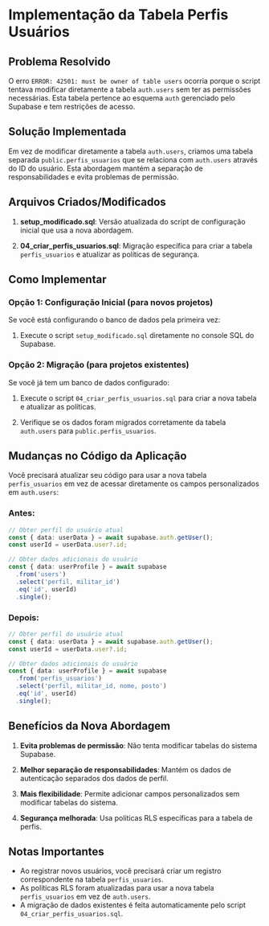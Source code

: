 # Implementação da Tabela Perfis Usuários

## Problema Resolvido

O erro `ERROR: 42501: must be owner of table users` ocorria porque o script tentava modificar diretamente a tabela `auth.users` sem ter as permissões necessárias. Esta tabela pertence ao esquema `auth` gerenciado pelo Supabase e tem restrições de acesso.

## Solução Implementada

Em vez de modificar diretamente a tabela `auth.users`, criamos uma tabela separada `public.perfis_usuarios` que se relaciona com `auth.users` através do ID do usuário. Esta abordagem mantém a separação de responsabilidades e evita problemas de permissão.

## Arquivos Criados/Modificados

1. **setup_modificado.sql**: Versão atualizada do script de configuração inicial que usa a nova abordagem.

2. **04_criar_perfis_usuarios.sql**: Migração específica para criar a tabela `perfis_usuarios` e atualizar as políticas de segurança.

## Como Implementar

### Opção 1: Configuração Inicial (para novos projetos)

Se você está configurando o banco de dados pela primeira vez:

1. Execute o script `setup_modificado.sql` diretamente no console SQL do Supabase.

### Opção 2: Migração (para projetos existentes)

Se você já tem um banco de dados configurado:

1. Execute o script `04_criar_perfis_usuarios.sql` para criar a nova tabela e atualizar as políticas.

2. Verifique se os dados foram migrados corretamente da tabela `auth.users` para `public.perfis_usuarios`.

## Mudanças no Código da Aplicação

Você precisará atualizar seu código para usar a nova tabela `perfis_usuarios` em vez de acessar diretamente os campos personalizados em `auth.users`:

### Antes:

```typescript
// Obter perfil do usuário atual
const { data: userData } = await supabase.auth.getUser();
const userId = userData.user?.id;

// Obter dados adicionais do usuário
const { data: userProfile } = await supabase
  .from('users')
  .select('perfil, militar_id')
  .eq('id', userId)
  .single();
```

### Depois:

```typescript
// Obter perfil do usuário atual
const { data: userData } = await supabase.auth.getUser();
const userId = userData.user?.id;

// Obter dados adicionais do usuário
const { data: userProfile } = await supabase
  .from('perfis_usuarios')
  .select('perfil, militar_id, nome, posto')
  .eq('id', userId)
  .single();
```

## Benefícios da Nova Abordagem

1. **Evita problemas de permissão**: Não tenta modificar tabelas do sistema Supabase.

2. **Melhor separação de responsabilidades**: Mantém os dados de autenticação separados dos dados de perfil.

3. **Mais flexibilidade**: Permite adicionar campos personalizados sem modificar tabelas do sistema.

4. **Segurança melhorada**: Usa políticas RLS específicas para a tabela de perfis.

## Notas Importantes

- Ao registrar novos usuários, você precisará criar um registro correspondente na tabela `perfis_usuarios`.
- As políticas RLS foram atualizadas para usar a nova tabela `perfis_usuarios` em vez de `auth.users`.
- A migração de dados existentes é feita automaticamente pelo script `04_criar_perfis_usuarios.sql`.